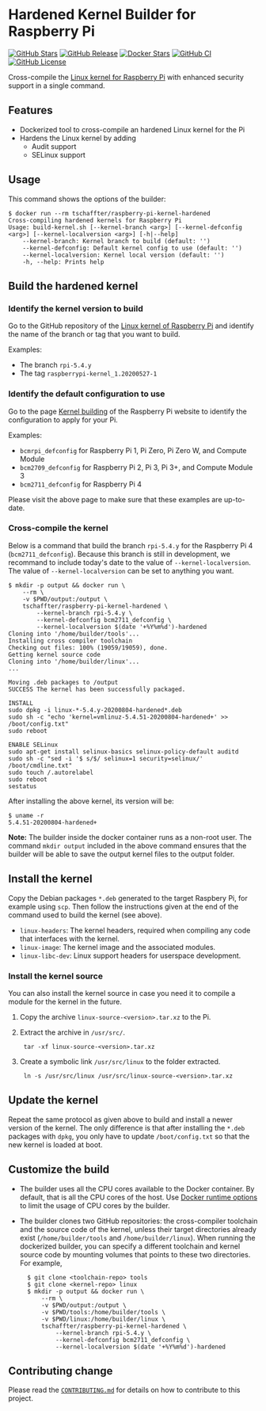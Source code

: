 # Hardened Kernel Builder for Raspberry Pi

[![GitHub Stars](https://img.shields.io/github/stars/tschaffter/raspberry-pi-kernel-hardened.svg?color=94398d&labelColor=555555&logoColor=ffffff&style=for-the-badge&logo=github)](https://github.com/tschaffter/raspberry-pi-kernel-hardened)
[![GitHub Release](https://img.shields.io/github/release/tschaffter/raspberry-pi-kernel-hardened.svg?color=94398d&labelColor=555555&logoColor=ffffff&style=for-the-badge&logo=github)](https://github.com/tschaffter/raspberry-pi-kernel-hardened/releases)
[![Docker Stars](https://img.shields.io/docker/stars/tschaffter/raspberry-pi-kernel-hardened.svg?color=94398d&labelColor=555555&logoColor=ffffff&style=for-the-badge&label=stars&logo=docker)](https://hub.docker.com/r/tschaffter/raspberry-pi-kernel-hardened)
[![GitHub CI](https://img.shields.io/github/workflow/status/tschaffter/raspberry-pi-kernel-hardened/ci.svg?color=94398d&labelColor=555555&logoColor=ffffff&style=for-the-badge&logo=github)](https://github.com/tschaffter/raspberry-pi-kernel-hardened)
[![GitHub License](https://img.shields.io/github/license/tschaffter/raspberry-pi-kernel-hardened.svg?color=94398d&labelColor=555555&logoColor=ffffff&style=for-the-badge&logo=github)](https://github.com/tschaffter/raspberry-pi-kernel-hardened)

Cross-compile the [Linux kernel for Raspberry Pi][raspberrypi_kernel_build] with
enhanced security support in a single command.

## Features

- Dockerized tool to cross-compile an hardened Linux kernel for the Pi
- Hardens the Linux kernel by adding
  - Audit support
  - SELinux support

## Usage

This command shows the options of the builder:

    $ docker run --rm tschaffter/raspberry-pi-kernel-hardened
    Cross-compiling hardened kernels for Raspberry Pi
    Usage: build-kernel.sh [--kernel-branch <arg>] [--kernel-defconfig <arg>] [--kernel-localversion <arg>] [-h|--help]
        --kernel-branch: Kernel branch to build (default: '')
        --kernel-defconfig: Default kernel config to use (default: '')
        --kernel-localversion: Kernel local version (default: '')
        -h, --help: Prints help

## Build the hardened kernel

### Identify the kernel version to build

Go to the GitHub repository of the [Linux kernel of Raspberry Pi][gh_raspberrypi/linux]
and identify the name of the branch or tag that you want to build.

Examples:

- The branch `rpi-5.4.y`
- The tag `raspberrypi-kernel_1.20200527-1`

### Identify the default configuration to use

Go to the page [Kernel building][raspberrypi_kernel_build] of the Raspberry Pi
website to identify the configuration to apply for your Pi.

Examples:

- `bcmrpi_defconfig` for Raspberry Pi 1, Pi Zero, Pi Zero W, and Compute Module
- `bcm2709_defconfig` for Raspberry Pi 2, Pi 3, Pi 3+, and Compute Module 3
- `bcm2711_defconfig` for Raspberry Pi 4

Please visit the above page to make sure that these examples are up-to-date.

### Cross-compile the kernel

Below is a command that build the branch `rpi-5.4.y` for the Raspberry Pi 4
(`bcm2711_defconfig`). Because this branch is still in development, we recommand
to include today's date to the value of `--kernel-localversion`. The value of
`--kernel-localversion` can be set to anything you want.

    $ mkdir -p output && docker run \
        --rm \
        -v $PWD/output:/output \
        tschaffter/raspberry-pi-kernel-hardened \
            --kernel-branch rpi-5.4.y \
            --kernel-defconfig bcm2711_defconfig \
            --kernel-localversion $(date '+%Y%m%d')-hardened
    Cloning into '/home/builder/tools'...
    Installing cross compiler toolchain
    Checking out files: 100% (19059/19059), done.
    Getting kernel source code
    Cloning into '/home/builder/linux'...
    ...

    Moving .deb packages to /output
    SUCCESS The kernel has been successfully packaged.

    INSTALL
    sudo dpkg -i linux-*-5.4.y-20200804-hardened*.deb
    sudo sh -c "echo 'kernel=vmlinuz-5.4.51-20200804-hardened+' >> /boot/config.txt"
    sudo reboot

    ENABLE SELinux
    sudo apt-get install selinux-basics selinux-policy-default auditd
    sudo sh -c "sed -i '$ s/$/ selinux=1 security=selinux/' /boot/cmdline.txt"
    sudo touch /.autorelabel
    sudo reboot
    sestatus

After installing the above kernel, its version will be:

    $ uname -r
    5.4.51-20200804-hardened+

**Note:** The builder inside the docker container runs as a non-root user. The command
`mkdir output` included in the above command ensures that the builder will be able
to save the output kernel files to the output folder.

## Install the kernel

Copy the Debian packages `*.deb` generated to the target Raspbery Pi, for example
using `scp`. Then follow the instructions given at the end of the command used to
build the kernel (see above).

- `linux-headers`: The kernel headers, required when compiling any code that
  interfaces with the kernel.
- `linux-image`: The kernel image and the associated modules.
- `linux-libc-dev`: Linux support headers for userspace development.

### Install the kernel source

You can also install the kernel source in case you need it to compile a module
for the kernel in the future.

1. Copy the archive `linux-source-<version>.tar.xz` to the Pi.
2. Extract the archive in `/usr/src/`.

        tar -xf linux-source-<version>.tar.xz

3. Create a symbolic link `/usr/src/linux` to the folder extracted.

        ln -s /usr/src/linux /usr/src/linux-source-<version>.tar.xz

## Update the kernel

Repeat the same protocol as given above to build and install a newer version of
the kernel. The only difference is that after installing the `*.deb` packages
with `dpkg`, you only have to update `/boot/config.txt` so that the new kernel
is loaded at boot.

## Customize the build

- The builder uses all the CPU cores available to the Docker container. By default,
that is all the CPU cores of the host. Use [Docker runtime options][docker_runtime_options]
to limit the usage of CPU cores by the builder.

- The builder clones two GitHub repositories: the cross-compiler toolchain and
the source code of the kernel, unless their target directories already exist
(`/home/builder/tools` and `/home/builder/linux`). When running the dockerized
builder, you can specify a different toolchain and kernel source code by mounting
volumes that points to these two directories. For example,

        $ git clone <toolchain-repo> tools
        $ git clone <kernel-repo> linux
        $ mkdir -p output && docker run \
            --rm \
            -v $PWD/output:/output \
            -v $PWD/tools:/home/builder/tools \
            -v $PWD/linux:/home/builder/linux \
            tschaffter/raspberry-pi-kernel-hardened \
                --kernel-branch rpi-5.4.y \
                --kernel-defconfig bcm2711_defconfig \
                --kernel-localversion $(date '+%Y%m%d')-hardened

## Contributing change

Please read the [`CONTRIBUTING.md`](CONTRIBUTING.md) for details on how to
contribute to this project.

<!-- Definitions -->

[raspberrypi_kernel_build]: https://www.raspberrypi.org/documentation/linux/kernel/building.md
[gh_raspberrypi/linux]: https://github.com/raspberrypi/linux
[docker_runtime_options]: https://docs.docker.com/config/containers/resource_constraints/#cpu
